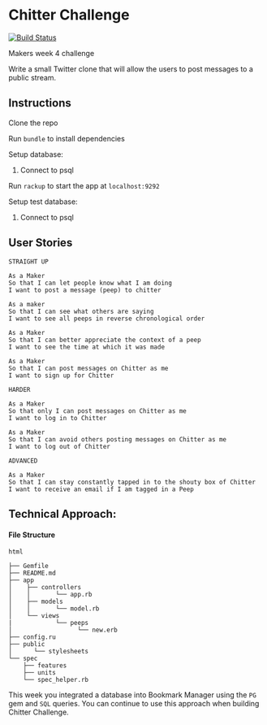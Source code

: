 Chitter Challenge
=================
[![Build Status](https://travis-ci.org/Danielandro/chitter-challenge.svg?branch=master)](https://travis-ci.org/Danielandro/chitter-challenge)

Makers week 4 challenge

Write a small Twitter clone that will allow the users to post messages to a public stream.

Instructions
------------

Clone the repo 

Run `bundle` to install dependencies

Setup database:
1. Connect to psql

Run `rackup` to start the app at `localhost:9292`

Setup test database:
1. Connect to psql

User Stories
------------

```
STRAIGHT UP

As a Maker
So that I can let people know what I am doing  
I want to post a message (peep) to chitter

As a maker
So that I can see what others are saying  
I want to see all peeps in reverse chronological order

As a Maker
So that I can better appreciate the context of a peep
I want to see the time at which it was made

As a Maker
So that I can post messages on Chitter as me
I want to sign up for Chitter

HARDER

As a Maker
So that only I can post messages on Chitter as me
I want to log in to Chitter

As a Maker
So that I can avoid others posting messages on Chitter as me
I want to log out of Chitter

ADVANCED

As a Maker
So that I can stay constantly tapped in to the shouty box of Chitter
I want to receive an email if I am tagged in a Peep
```

Technical Approach:
-----

#### File Structure
``` 
html

├── Gemfile
├── README.md
├── app
│    ├── controllers
│    │       └── app.rb
│    ├── models
│    │       └── model.rb
│    └── views
|            └── peeps
│                  └── new.erb
├── config.ru
├── public
│      └── stylesheets
└── spec    
    ├── features
    ├── units
    └── spec_helper.rb

```
This week you integrated a database into Bookmark Manager using the `PG` gem and `SQL` queries. You can continue to use this approach when building Chitter Challenge.

